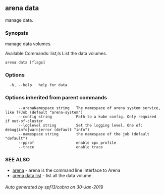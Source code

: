 ## arena data

manage data.

### Synopsis

manage data volumes.

Available Commands:
  list,ls              List the data volumes.
    

```
arena data [flags]
```

### Options

```
  -h, --help   help for data
```

### Options inherited from parent commands

```
      --arenaNamespace string   The namespace of arena system service, like TFJob (default "arena-system")
      --config string           Path to a kube config. Only required if out-of-cluster
      --loglevel string         Set the logging level. One of: debug|info|warn|error (default "info")
      --namespace string        the namespace of the job (default "default")
      --pprof                   enable cpu profile
      --trace                   enable trace
```

### SEE ALSO

* [arena](arena.md)	 - arena is the command line interface to Arena
* [arena data list](arena_data_list.md)	 - list all the data volume.

###### Auto generated by spf13/cobra on 30-Jan-2019
